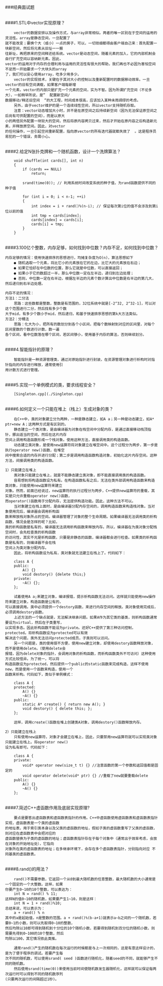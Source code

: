 ###经典面试题

<br>
####1.STL中vector实现原理？

        vector的数据安排以及操作方式，与array非常相似。两者的唯一区别在于空间的运用的灵活性。array是静态空间，一旦配置了
    就不能改变；要换个大（或小）一点的房子，可以，一切琐细都得由客户端自己来：首先配置一块新空间，然后将元素从旧址一一搬
    往新址，再把原来的空间释还给系统。vector是动态空间，随着元素的加入，它的内部机制会自行扩充空间以容纳新元素。因此，
    vector的运用对于内存的合理利用与运用的灵活性有很大的帮助，我们再也不必因为害怕空间不足而一开始要求一个大块头的array
    了，我们可以安心使用array，吃多少用多少。 
        vector的实现技术，关键在于其对大小的控制以及重新配置时的数据移动效率。一旦vector的旧有空间满载，如果客户端每新增
    一个元素，vector的内部只是扩充一个元素的空间，实为不智。因为所谓扩充空间（不论多大），一如稍早所说，是”  配置新空间/
    数据移动/释还旧空间  “的大工程，时间成本很高，应该加入某种未雨绸缪的考虑。
        另外，由于vector维护的是一个连续线性空间，所以vector支持随机存取。
        注意：vector动态增加大小时，并不是在原空间之后持续新空间（因为无法保证原空间之后尚有可供配置的空间），而是以原大
    小的两倍另外配置一块较大的空间，然后将原内容拷贝过来，然后才开始在原内容之后构造新元素，并释放原空间。因此，对vector
    的任何操作，一旦引起空间重新配置，指向原vector的所有迭代器就都失效了  。这是程序员易犯的一个错误，务需小心。
    
<br>
####2.给定N张扑克牌和一个随机函数，设计一个洗牌算法？

        void shuffle(int cards[], int n)
        {
            if (cards == NULL)
                return;
            
            srand(time(0)); // 利用系统时间改变系统的种子值，为rand函数提供不同的种子值
            
            for (int i = 0; i < n-1; ++i)
            {
                int index = i + rand()%(n-i); // 保证每次第i位的值不会涉及到第i位以前的值
                int tmp = cards[index];
                cards[index] = cards[i];
                cards[i] = tmp;
            }
        }
        
<br>
####3.100亿个整数，内存足够，如何找到中位数？内存不足，如何找到中位数？

    内存足够的情况：使用快速排序的思想进行，均摊复杂度为O(n)，算法思想如下
        ● 随机选取一个元素，将比它小的元素放在它的左边，比它大的元素放在右边；
        ● 如果它恰好在中位数的位置，那么它就是中位数，可以直接返回；
        ● 如果小于它的数超过一半，那么中位数一定在左半边，递归到左边处理；
        ● 否则，中位数一定在右半边，根据左半边的元素个数计算出中位数是右半边的第几大，然后递归到右半边处理。
    
    内存不足的情况：
    方法1：二分法
        思路：这些数都是整数，整数是有范围的，32位系统中就是[-2^32, 2^32-1]，可以对这个范围进行二分，然后找有多少个数
    大于mid，有多少个数小于mid，然后递归，和基于快速排序思想的第k大方法类似。
    方法2：分桶法
        思路：化大为小，把所有的数划分到各个小区间，把每个数映射到对应的区间里，对每个区间里数的个数进行计数，数一遍
    各个区间，看中位数落在哪个区间，若区间够小，使用基于内存的算法，否则继续划分。
    
<br>
####4.智能指针的原理？

        智能指针是一种资源管理类，通过对原始指针进行封装，在资源管理对象进行析构时对指针指向的内存进行释放，通常使用引
    用计数方式进行管理。

<br>
####5.实现一个单例模式的类，要求线程安全？

        [Singleton.cpp](./Singleton.cpp)

<br>
####6.如何定义一个只能在堆上（栈上）生成对象的类？

        在C++中，类的对象建立分为两种，一种是静态建立，如A a；另一种是动态建立，如A* ptr=new A；这两种方式是有区别的。
        静态建立一个类对象，是由编译器为对象在栈空间中分配内存，是通过直接移动栈顶指针，挪出适当的空间，然后在这片内存
    空间上调用构造函数形成一个栈对象。使用这种方法，直接调用类的构造函数。
        动态建立类对象，是使用new运算符将对象建立在堆空间中。这个过程分为两步，第一步是执行operator new()函数，在堆空
    间中搜索合适的内存并进行分配；第二步是调用构造函数构造对象，初始化这片内存空间。这种方法，间接调用类的构造函数。
    
    1）只能建立在堆上
        类对象只能建立在堆上，就是不能静态建立类对象，即不能直接调用类的构造函数。
        容易想到将构造函数设为私有。在构造函数私有之后，无法在类外部调用构造函数来构造类对象，只能使用new运算符来建立
    对象。然而，前面已经说过，new运算符的执行过程分为两步，C++提供new运算符的重载，其实是只允许重载operator new()函数，
    而operator()函数用于分配内存，无法提供构造功能。因此，这种方法不可以。
        当对象建立在栈上面时，是由编译器分配内存空间的，调用构造函数来构造栈对象。当对象使用完后，编译器会调用析构函
    数来释放栈对象所占的空间。编译器管理了对象的整个生命周期。如果编译器无法调用类的析构函数，情况会是怎样的呢？比如，
    类的析构函数是私有的，编译器无法调用析构函数来释放内存。所以，编译器在为类对象分配栈空间时，会先检查类的析构函数
    的访问性，其实不光是析构函数，只要是非静态的函数，编译器都会进行检查。如果类的析构函数是私有的，则编译器不会在栈
    空间上为类对象分配内存。
        因此，将析构函数设为私有，类对象就无法建立在栈上了。代码如下：
        
        class A {
        public:
            A() {}
            void destory() {delete this;}
        private:    
            ~A() {};
        };
        
        试着使用A a;来建立对象，编译报错，提示析构函数无法访问。这样就只能使用new操作符来建立对象，构造函数是公有的，
    可以直接调用。类中必须提供一个destory函数，来进行内存空间的释放。类对象使用完成后，必须调用destory函数。
        上述方法的一个缺点就是，无法解决继承问题。如果A作为其它类的基类，则析构函数通常要设为virtual，然后在子类重写，
    以实现多态。因此析构函数不能设为private。还好C++提供了第三种访问控制，protected。将析构函数设为protected可以有效
    解决这个问题，类外无法访问protected成员，子类则可以访问。
        另一个问题是，类的使用很不方便，使用new建立对象，却使用destory函数释放对象，而不是使用delete。（使用delete会
    报错，因为delete对象的指针，会调用对象的析构函数，而析构函数类外不可访问）这种使用方式比较怪异。为了统一，可以将
    构造函数设为protected，然后提供一个public的static函数来完成构造，这样不使用new，而是使用一个函数来构造，使用一个
    函数来析构。代码如下，类似于单例模式：
        
        class A {
        protected:
            A() {}
            ~A() {}
        public:
            static A* create() { return new A(); }
            void destory() { delete this; };
        };
    
        这样，调用create()函数在堆上创建类A对象，调用destory()函数释放内存。
        
    2）只能建立在栈上
        只有使用new运算符，对象才会建立在堆上，因此，只要禁用new运算符就可以实现类对象只能建立在栈上。将operator new()
    设为私有即可。代码如下：
        
        class A {
        private:
            void* operator new(size_t t) {} //注意函数的第一个参数和返回值都是固定的
            void operator delete(void* ptr) {} //重载了new就要重载delete
        public:
            A() {}
            ~A() {}
        };
    
<br>    
####7.简述C++虚函数作用及底层实现原理?
    
        要点是要答出虚函数表和虚函数表指针的作用。C++中虚函数使用虚函数表和虚函数表指针实现，虚函数表是一个类的虚函数
    的地址表，用于索引类本身以及父类的虚函数的地址，假如子类的虚函数重写了父类的虚函数，则对应在虚函数表中会把对应的
    虚函数替换为子类的虚函数的地址；虚函数表指针存在于每个对象中（通常出于效率考虑，会放在对象的开始地址处），它指向
    对象所在类的虚函数表的地址；在多继承环境下，会存在多个虚函数表指针，分别指向对应 不同基类的虚函数表。
    
<br>
####8.rand()的用法？

        rand()不需要参数，它返回一个从0到最大随机数的任意整数，最大随机数的大小通常是一个固定的一个大整数。这样，如果
    你要产生0~10的10个整数，可以表达为：
        int N = rand() % 11;
    这样N的值0~10的随机数，如果要产生1~10，则是这样：
        int N = 1 + rand()%10;
    总结来说，可以表示为：
        a + rand() % n
    其中的a是起始值，n是整数的范围。a + rand()%(b-a+1)就表示a~b之间的一个随机数，若要0~1的小数，则可以先取得0~10的整数，
    然后均除以10即可得到随机到十分位的10个随机小数，若要得到随机到百分位的随机小数，则需要先得到0~100的10个整数，然后
    均除以100，其它情况依此类推。
    
        通常rand()产生的随机数在每次运行的时候都是与上一次相同的，这是有意这样设计的，是为了便于程序的调试。若要产生每
    次不同的随机数，可以使用srand( seed )函数进行随机化，随着seed的不同，就能够产生不同的随机数。
        然后使用srand(time(0))来使用当前时间使随机数发生器随机化，这样就可以保证每两次运行时可以得到不同的随机数序列
    (只要两次运行的间隔超过1秒)。
    
    
    
    
    
